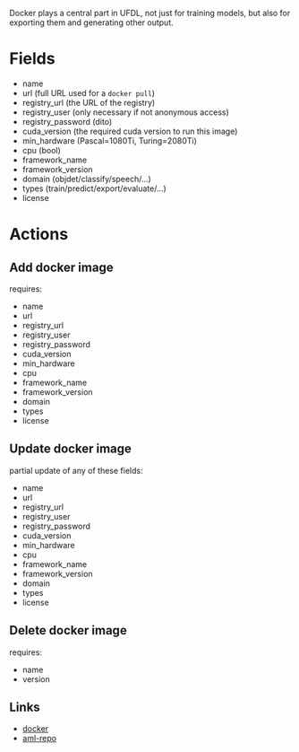 Docker plays a central part in UFDL, not just for training models, but also
for exporting them and generating other output.

# Fields

* name
* url (full URL used for a `docker pull`)
* registry_url (the URL of the registry)
* registry_user (only necessary if not anonymous access)
* registry_password (dito)
* cuda_version (the required cuda version to run this image)
* min_hardware (Pascal=1080Ti, Turing=2080Ti)
* cpu (bool)
* framework_name
* framework_version
* domain (objdet/classify/speech/...)
* types (train/predict/export/evaluate/...)
* license

# Actions

## Add docker image

requires:

  * name
  * url
  * registry_url
  * registry_user
  * registry_password
  * cuda_version
  * min_hardware
  * cpu
  * framework_name
  * framework_version
  * domain
  * types
  * license

## Update docker image

partial update of any of these fields:

  * name
  * url
  * registry_url
  * registry_user
  * registry_password
  * cuda_version
  * min_hardware
  * cpu
  * framework_name
  * framework_version
  * domain
  * types
  * license


## Delete docker image

requires:

  * name
  * version


## Links

* [docker](https://www.docker.com/)
* [aml-repo](https://aml-repo.cms.waikato.ac.nz/)

